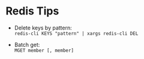 # Redis Tips

- Delete keys by pattern:  
`redis-cli KEYS "pattern" | xargs redis-cli DEL`

- Batch get:  
`MGET member [, member]`